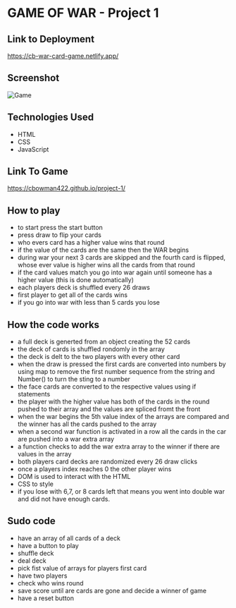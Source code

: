 # GAME OF WAR - Project 1

## Link to Deployment
https://cb-war-card-game.netlify.app/

## Screenshot
![Game](https://imgur.com/9d5PwJn.jpg)

## Technologies Used
- HTML
- CSS 
- JavaScript

## Link To Game
https://cbowman422.github.io/project-1/

## How to play
- to start press the start button
- press draw to flip your cards
- who evers card has a higher value wins that round
- if the value of the cards are the same then the WAR begins
- during war your next 3 cards are skipped and the fourth card is flipped, whose ever value is higher wins all the cards from that round
- if the card values match you go into war again until someone has a higher value (this is done automatically)
- each players deck is shuffled every 26 draws
- first player to get all of the cards wins
- if you go into war with less than 5 cards you lose


## How the code works
- a full deck is generted from an object creating the 52 cards
- the deck of cards is shuffled rondomly in the array
- the deck is delt to the two players with every other card
- when the draw is pressed the first cards are converted into numbers by using map to remove the first number sequence from the string and Number() to turn the sting to a number
- the face cards are converted to the respective values using if statements
- the player with the higher value has both of the cards in the round pushed to their array and the values are spliced fromt the front
- when the war begins the 5th value index of the arrays are compared and the winner has all the cards pushed to the array
- when a second war function is activated in a row all the cards in the car are pushed into a war extra array 
- a function checks to add the war extra array to the winner if there are values in the array
- both players card decks are randomized every 26 draw clicks
- once a players index reaches 0 the other player wins
- DOM is used to interact with the HTML
- CSS to style
- if you lose with 6,7, or 8 cards left that means you went into double war and did not have enough cards.



## Sudo code
- have an array of all cards of a deck
- have a button to play
- shuffle deck
- deal deck
- pick fist value of arrays for players first card
- have two players
- check who wins round
- save score until are cards are gone and decide a winner of game
- have a reset button
